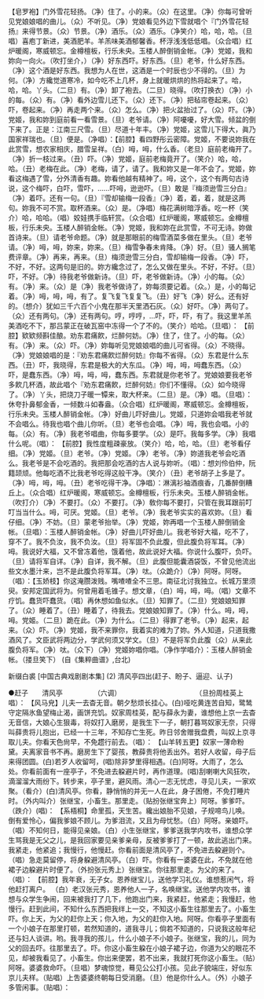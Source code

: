 <!-- { "loadSidebar": true } -->
【皂罗袍】门外雪花轻扬。（净）住了。小的来。（众）在这里。（净）你每可曾听见党娘娘唱的曲儿。（众）不听见。（净）党娘看见外边下雪就唱个『门外雪花轻扬』来得节景。（众）节景。（净）酒乐。（众）酒乐。（净笑介）哈，哈，哈。（旦唱）喜庖丁新进，美酒肥羊。羊羔味美酒郁馨香。杯浮浅浅低低唱。（众合唱）红炉暖阁，寒威顿忘。金樽檀板，行乐未央。玉楼人醉倒销金帐。（净）党姬，我和妳向一向火。（吹打坐介，）（净）好东西吓。好东西。（旦）老爷，什么好东西。（净）这个酒是好东西。我想为人在世，这酒是一个时辰也少不得的。（旦）为何。（净）方纔觉道寒冷，如今吃不上几杯，身上就暖烘烘的热将起来了。哈，哈，哈。丫头。（二旦）有。（净）卸了袍去。（二旦）晓得。（吹打换衣）（净）小的每。（众）有。（净）看外边雪儿还下。（众）还下。（净）把毡帘卷起来。（众）吓，卷起来。（净）再走两个来。（众）怎么。（净）把火盆抬过了。（众）吓。（净）党姬，我和妳到庭前看一看雪景。（旦）老爷请。（净）阿嚘嚘，好大雪。倾盆的倒下来了。正是：江南三尺雪。（旦）尽道十年丰。（净）党姬，这雪儿下得大，眞乃国家祥瑞也。（旦）便是。（净唱）：【前腔】看四野彤云密障。党姬，不要说妳我在此赏雪，想农家相庆，腊雪呈祥。（白）呣，呣，什么香。（老旦）庭前老梅开了。（净）折一枝过来。（丑）吓。（净）党姬，庭前老梅竟开了。（笑介）哈，哈，哈。（丑）老梅在此。（净）老梅，请了，请了。我和妳又是一年不会了。党姬，妳看这梅遇了雪，分外清香有趣。妳看他越有精神了。呣，这个，这个有两句古诗说，这个梅吓，白吓，雪吓，……吓呣，逊逊吓。（旦）敢是『梅须逊雪三分白』（净）着吓。还有一句。（旦）『雪却输梅一段香』（净）着，着，着，就是这两句。妳我不可不赏。取杯酒来。（众）是。（净唱）梅花满树暗浮香。吃一杯（笑介）哈，哈哈。（唱）姣娃携手临轩赏。（众合唱）红炉暖阁，寒威顿忘。金樽檀板，行乐未央。玉楼人醉销金帐。（净）党姬，我和妳在此赏雪，不可无诗。妳做首诗来。（旦）请老爷命题。（净）就是那眼前的梅雪酒菜多做在里头。（旦）老爷请。（净）呣，呣，妳来，妳来。（旦）梅雪争春未肯降。（净）好。（旦）骚人搁笔费评章。（净）再来，再来。（旦）梅须逊雪三分白，雪却输梅一段香。（净）吓，不好，不好。这两句是旧的。妳方纔念过了，怎么又做在里头。不好，不好。（旦）吓，不好。（净）待我老爷做新诗。（旦）吓，老爷做新诗。（净）小的每。（众）有。（净）来。（众）是（净）我老爷做诗了，妳每须要记着。（众。）是，小的每记着。（净）呣，呣，呣，有了。复飞复飞复复飞。（丑）好飞（净）好么。还有好的。（想介）犹如三千六百个小鬼在那半天里洒石灰。（众）好吓。（净）两句了。（众）还有两句。（净）还有两句。哼，哼哼，…吓，吓，吓，有了。我这里羊羔美酒吃不下，那吕蒙正在破瓦窑中冻得一个了不的。（笑介）哈哈。（旦唱）： 
【前腔】欵欵频斟佳酿。劝东君痛飮，烂醉何妨。（净）住了，住了。小的每。（众）有。（净）来。（众）吓。（净）妳每听见党娘娘唱的曲儿可省得。（众）不晓得。（净）党娘娘唱的是：『劝东君痛飮烂醉何妨』你每不省得。（众）东君是什么东西。（丑）吓，我晓得，东君是极大的大东瓜。（净）呣，呣，呣蠢东西。（众）吓，是蠢东西。（净）呣，呣，呣，蠢东西。东君就是你老爷了。党娘娘要我老爷多飮几杯酒，故此唱个『劝东君痛飮，烂醉何妨』你们不懂得。（众）如今晓得了。（净）丫头，把烧刀子暖一镡来，取大杯来。（二旦）是。（净）唱。（旦唱）：休夸扑鼻郁金香，一倾数斗如春盎。（众合唱）红炉暖阁，寒威顿忘。金樽檀板，行乐未央。玉楼人醉销金帐。（净）好曲儿吓好曲儿。党姬，只道妳会唱我老爷就不会唱么。待我也唱个曲儿你听。（旦）老爷也会唱。（净）呣，我也会唱。小的每。（众）有。（净）我老爷唱曲，你每多要学。（众）是吓。我每多学。（净）我唱什么呢。（唱）：
【前腔】我性度粗疎豪放。（笑介）哈，哈，哈。（旦）老爷看仔细。（净）党姬。（旦）老爷。（净）党姬。（净）老爷。（净）妳道我老爷会吃酒么。我老爷是不会吃酒的。我把那会吃酒的古人说与妳听。（唱）：想刘伶伯仲，阮籍颉颃。他每吃酒不比我老爷吃得这般干净。（笑介）（丑）老爷胡子上多是了。（净）呣，呣，呣。（丑）老爷吃得干净。（净唱）：淋漓衫袖酒痕香，几番醉倒糟丘上。（众合唱）红炉暖阁，寒威顿忘。金樽檀板，行乐未央。玉楼人醉销金帐。（吹打介）（净）不要打。（众）不要打。（净）敎你每不要打，只管在我耳跟前叮叮当当什么。呣，可厌。党姬。（旦）老爷。（净）我老爷实实的喜欢妳。（旦）看仔细。（净）不妨。（旦）蒙老爷抬举。（净）党姬，妳再唱一个玉楼人醉倒销金帐。（旦唱）：玉楼人醉销金帐。（净）好曲儿吓好曲儿。我老爷好大福，吃不了，穿不了。我不负汝，我不负汝。（旦）将军固不负此腹，但此腹负将军耳。（净）呣。我说好大福，又不曾冻着他，饿着他，故此说好大福。你说什么腹吓，负吓。（旦）请将军自详。（净）自详，我不解。（旦）此腹但能囊酒袋饭，不曾见他流出些文水墨汁来，岂不是此腹负将军耳。（净）呔。（众跪介）（净）阿呀。阿呀。（唱）：【玉娇枝】你这淹臜泼贱。嘴喳喳全不三思。南征北讨我独立。长城万里须臾。安邦定国武将为。何曾用着毛锥子。想文章，（白）呣，呣，呣。（唱）文章不疗饥。蠢货吓蠢货。（唱）再休想如鱼似水。（旦）知罪了。（二旦）党娘娘知罪了。（众）睡着了。（丑）睡着了，待我去。党娘娘知罪了。（净）什么。呣，呣，呣。党姬。（二旦）跪在此。（净）为什么。（二旦）得罪了老爷。（净）起来，起来。（众）吓。（净）党姬，我不来罪你，我着实的难为了妳。外人知道，只道我撒酒风了。文臣武将两边分，学武何须又学文。（旦）不是将军负此腹（众）从来此腹负将军。（净）呔。（众下）（净）党姬妳唱你唱。（净作学唱介）：玉楼人醉销金帐。（搂旦笑下） (自《集粹曲谱》,台北)

  

新缀白裘 [中国古典戏剧剧本集] (2) 清风亭四出(赶子、盼子、逼迎、认子) 


●赶子　　清风亭　　　　　（六调）　　　　　　　　　　　 
（旦扮周桂英上唱）： 
【风马皃】儿夫一去杳无音。朝夕愁烦长挂心。(白)哑吃黄连苦自知，鹭鸶守定隔氷鱼望梅止渴，画饼充饥。奴家周桂英，配与薛永为妻，谁想他上京一去杳无音信，大娘心生狠毒，将奴打入磨房，是我生下一子，朝打暮骂奴家无奈，只得叫薛贵将儿抱出，已经一十三年，不知存亡生死。昨日邻舍赠我盘费，叫奴上京寻取儿夫。你看天色尙早，不免趱行前去。（唱）： 
【山羊转五更】奴家一薄命粉黛。夫离家音书不再。磨房生下了婴孩，教薛贵将他丢出外。若好人收留，母子后来得团圆。(白)若歹人收留呵，(唱)除非梦里得相遇。(白)阿呀。大雨了，怎么处。你看前面有一座亭子，不免进去躱避片时，再作道理。(唱)刮喇喇大风狂吹，滴溜溜大雨纷下。转步来，亭子里，避风雨。清心一志无忧虑，寻见儿夫，一家欢聚。（看介）(白)清风亭。你看，静悄悄的并无一人在此，身子困倦，不免打睡片时。（外内叫介）张继宝，小畜生。那里走。（贴扮张继宝奔上）阿呀。爹爹吓。（跌介）(唱)： 
【系梧桐】命里孤，天生苦。纔出娘胎不见娘，子规啼鸟儿唤。倒有爱怜心，偏我爹娘不顾儿。为爹泪流，又且为母忧愁。（白）阿呀。亲娘吓。（唱）不知何日，能得见亲娘。（白）小生张继宝，爹爹送我学内攻书，谁想众学生骂我是无父之儿，是我回家要见亲爹亲母，反被爹爹打了一顿，故此逃出门来。我紧走，他紧追；我慢行，他慢赶。你看前面是清风亭了，不免进去躱避则个。（唱）急走莫留停，将身躱避清风亭。（白）吓。你看有一婆婆在此，不免就在他裙子边躱避片时便了。（外扮张元秀上）张继宝。你往那里走。为父的来了。（唱）： 
【前腔】我年衰，无子女。恩养继宝儿，送他学习礼仪。谁想惹闲气，将他赶打离户。 （白）老汉张元秀，恩养他人一子，名唤继宝。送他学内攻书，谁想与众学生争闹，回来被我打了几下，他跑出门来，我紧赶，他紧走；我慢赶，他慢行。赶到此间，不知什么东西把我绊上一交，不知这小畜生往那里去了。小畜生吓。你上天，为父的赶你上天；你入地，为父的赶你入地。阿呀。你看亭子里面有一个小娘子在那里打顿，若然知道的，道我寻儿；倘若不知道的，只说我这般年纪还与妇人谈讲。哟。我寻我的孩儿，什么小娘子不小娘子。张继宝，我的儿，同为父的回去吓。往那里去了。吓。你这小畜生躱在小娘子裙子边，你道为父的眼花不见，却被我看见了。小畜生。你出来便罢，若不出来，我就打死你这小畜生。（贴）阿呀。婆婆救命吓。（旦唱）梦魂惊觉，蓦见公公打小孩。见此子貌端庄，好似东京儿夫样。（贴唱）上吿婆婆终朝每日受消磨。（旦）他是你什么人。（外）小娘子多管闲事。（贴唱）： 
